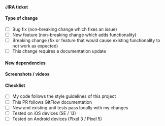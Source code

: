 #### JIRA ticket

<!-- Provide a link to a ticket -->

#### Type of change

<!-- Select appropriate checkbox for this PR -->

- [ ] Bug fix (non-breaking change which fixes an issue)
- [ ] New feature (non-breaking change which adds functionality)
- [ ] Breaking change (fix or feature that would cause existing functionality to not work as expected)
- [ ] This change requires a documentation update

#### New dependencies

<!-- Indicate new dependencies that have been added and the reasons if appropriate -->

#### Screenshots / videos

<!-- If the UI was changed, provide screenshots. Even better, provide the “before” and “after” screenshots -->

#### Checklist

- [ ] My code follows the style guidelines of this project
- [ ] This PR follows GitFlow documentation
- [ ] New and existing unit tests pass locally with my changes
- [ ] Tested on iOS devices (SE / 13)
- [ ] Tested on Android devices (Pixel 3 / Pixel 5)
